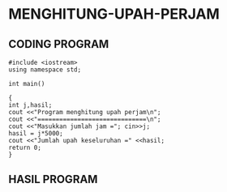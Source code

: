 # MENGHITUNG-UPAH-PERJAM

## CODING PROGRAM

    #include <iostream>
    using namespace std;

    int main()

    {
    int j,hasil;
    cout <<"Program menghitung upah perjam\n";
    cout <<"==============================\n";
    cout <<"Masukkan jumlah jam ="; cin>>j;
    hasil = j*5000;
    cout <<"Jumlah upah keseluruhan =" <<hasil;
    return 0;
    }

## HASIL PROGRAM
